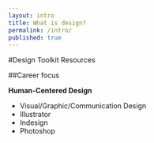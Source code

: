 ```yaml
---
layout: intro
title: What is design?
permalink: /intro/
published: true
---
```


#Design Toolkit Resources

##Career focus

**Human-Centered Design**

- Visual/Graphic/Communication Design
- Illustrator
- Indesign
- Photoshop